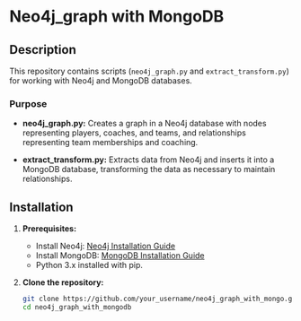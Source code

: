 # Neo4j_graph with MongoDB

## Description

This repository contains scripts (`neo4j_graph.py` and `extract_transform.py`) for working with Neo4j and MongoDB databases.

### Purpose

- **neo4j_graph.py:** Creates a graph in a Neo4j database with nodes representing players, coaches, and teams, and relationships representing team memberships and coaching.
  
- **extract_transform.py:** Extracts data from Neo4j and inserts it into a MongoDB database, transforming the data as necessary to maintain relationships.

## Installation

1. **Prerequisites:**

   - Install Neo4j: [Neo4j Installation Guide](https://neo4j.com/docs/operations-manual/current/installation/)
   - Install MongoDB: [MongoDB Installation Guide](https://docs.mongodb.com/manual/installation/)
   - Python 3.x installed with pip.

2. **Clone the repository:**

   ```bash
   git clone https://github.com/your_username/neo4j_graph_with_mongo.git
   cd neo4j_graph_with_mongodb
